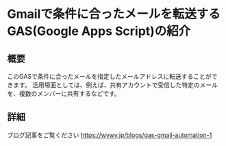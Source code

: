 # Gmailで条件に合ったメールを転送するGAS(Google Apps Script)の紹介

## 概要

このGASで条件に合ったメールを指定したメールアドレスに転送することができます。
活用場面としては、例えば、共有アカウントで受信した特定のメールを、複数のメンバーに共有するなどです。

## 詳細

ブログ記事をご覧ください
https://wywy.jp/blogs/gas-gmail-automation-1
